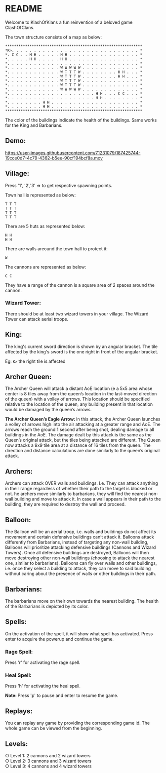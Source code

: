 # README


Welcome to KlashOfKlans a fun reinvention of a beloved game ClashOfClans.

The town structure consists of a map as below:

```
**************************************************************
*K>. . . . . . . . . . . . . . . . . . . . . . . . . . . . . *
*. C C . . H H . . . . . H H . . . . . . . . . . . . . . . . *
*. . . . . H H . . . . . H H . . . . . . . . . . . . . . . . *
*. . . . . . . . . . . . . . . . . . . . . . . . . . . . . . *
*. . . . . . . . . . . . W W W W W . . . . . . . . . . . . . *
*. . . . . . . . . . . . W T T T W . . . . . . . . H H . . . *
*. . . . . . . . . . . . W T T T W . . . . . . . . H H . . . *
*. . . . . . . . . . . . W T T T W . . . . . . . . . . . . . *
*. . . . . . . . . . . . W T T T W . . . . . . . . . . . . . *
*. . . . . . . . . . . . W W W W W . . . . . . . . . . . . . *
*. . . . . . . . . . . . . . . . . . . . H H . . . C C . . . *
*. . . . . . . . . . . . . . . . . . . . H H . . . . . . . . *
*. . . . . . . . H H . . . . . . . . . . . . . . . . . . . . *
*. . . . . . . . H H . . . . . . . . . . . . . . . . . . . . *
**************************************************************
```

The color of the buildings indicate the health of the buildings. Same works for the King and Barbarians.

## Demo:


https://user-images.githubusercontent.com/71231079/187425744-19cce0d7-4c79-4362-b5ee-90cf194bcf8a.mov




## Village:

Press '1', '2','3' => to get respective spawning points.

Town hall is represented as below:
```
T T T
T T T
T T T
T T T
```

There are 5 huts as represented below:
```
H H
H H
```

There are walls areound the town hall to protect it:
```
W
```

The cannons are represented as below:
```
C C
```

They have a range of the cannon is a square area of 2 spaces around the cannon. 

### Wizard Tower:
There should be at least two wizard towers in your village. The Wizard Tower can attack aerial troops.

## King:

The king's current sword direction is shown by an angular bracket. The tile affected by the king's sword is the one right in front of the angular bracket.

Eg: ```K>```  the right tile is affected

## Archer Queen:

The Archer Queen will attack a distant AoE location (e a 5x5 area whose center is 8 tiles away from the queen’s location in the last-moved direction of the queen) with a volley of arrows. This location should be specified relative to the location of the queen, any building present in that location would be damaged by the queen’s arrows.

<b> The Archer Queen’s Eagle Arrow: </b> In this attack, the Archer Queen launches a volley of arrows high into the air attacking at a greater range
and AoE. The arrows reach the ground 1 second after being shot, dealing damage to all buildings in the AoE. The damage dealt by this attack is the same as the Queen’s original attack, but the tiles being attacked are different. The Queen now attacks a 9x9 tile area at a distance of 16 tiles from the queen. The direction and distance calculations are done similarly to the queen’s original attack.

## Archers:

Archers can attack OVER walls and buildings. I.e. They can attack anything in their range regardless of whether their path to the target is blocked or not. he archers move similarly to barbarians, they will find the nearest non-wall building and move to attack it. In case a wall appears in their path to the building, they are required to destroy the wall and proceed.

## Balloon:

The Balloon will be an aerial troop, i.e. walls and buildings do not affect its movement and certain defensive buildings can’t attack it. Balloons attack differently from Barbarians, instead of targeting any non-wall building, Balloons will prioritize attacking defensive buildings (Cannons and Wizard Towers). Once all defensive buildings are destroyed, Balloons will then move destroying other non-wall buildings (choosing to attack the nearest one, similar to barbarians). Balloons can fly over walls and other buildings, i.e. once they select a building to attack, they can move to said building without caring about the presence of walls or other buildings in their path.

## Barbarians: 

The barbarians move on their own towards the nearest building. The health of the Barbarians is depicted by its color.

## Spells:

On the activation of the spell, it will show what spell has activated. Press enter to acquire the powerup and continue the game.

### Rage Spell:

Press 'r' for activating the rage spell.

### Heal Spell:

Press 'h' for activating the heal spell.


<b> Note: </b> Press 'p' to pause and enter to resume the game.

## Replays:

You can replay any game by providing the corresponding game id. The whole game can be viewed from the beginning.

## Levels:

○ Level 1: 2 cannons and 2 wizard towers
<br>
○ Level 2: 3 cannons and 3 wizard towers
<br>
○ Level 3: 4 cannons and 4 wizard towers
